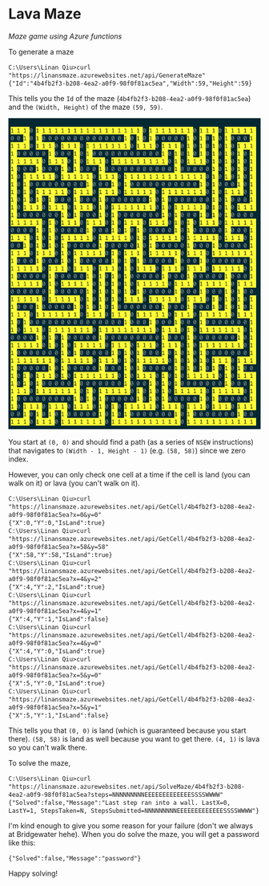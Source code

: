# Lava Maze

*Maze game using Azure functions*

To generate a maze

```
C:\Users\Linan Qiu>curl "https://linansmaze.azurewebsites.net/api/GenerateMaze"
{"Id":"4b4fb2f3-b208-4ea2-a0f9-98f0f81ac5ea","Width":59,"Height":59}
```

This tells you the `Id` of the maze (`4b4fb2f3-b208-4ea2-a0f9-98f0f81ac5ea`) and the `(Width, Height)` of the maze `(59, 59)`.

![mazescreenshot.png](mazescreenshot.png)

You start at `(0, 0)` and should find a path (as a series of `NSEW` instructions) that navigates to `(Width - 1, Height - 1)` (e.g. `(58, 58)`) since we zero index.

However, you can only check one cell at a time if the cell is land (you can walk on it) or lava (you can't walk on it).

```
C:\Users\Linan Qiu>curl "https://linansmaze.azurewebsites.net/api/GetCell/4b4fb2f3-b208-4ea2-a0f9-98f0f81ac5ea?x=0&y=0"
{"X":0,"Y":0,"IsLand":true}
C:\Users\Linan Qiu>curl "https://linansmaze.azurewebsites.net/api/GetCell/4b4fb2f3-b208-4ea2-a0f9-98f0f81ac5ea?x=58&y=58"
{"X":58,"Y":58,"IsLand":true}
C:\Users\Linan Qiu>curl "https://linansmaze.azurewebsites.net/api/GetCell/4b4fb2f3-b208-4ea2-a0f9-98f0f81ac5ea?x=4&y=2"
{"X":4,"Y":2,"IsLand":true}
C:\Users\Linan Qiu>curl "https://linansmaze.azurewebsites.net/api/GetCell/4b4fb2f3-b208-4ea2-a0f9-98f0f81ac5ea?x=4&y=1"
{"X":4,"Y":1,"IsLand":false}
C:\Users\Linan Qiu>curl "https://linansmaze.azurewebsites.net/api/GetCell/4b4fb2f3-b208-4ea2-a0f9-98f0f81ac5ea?x=4&y=0"
{"X":4,"Y":0,"IsLand":true}
C:\Users\Linan Qiu>curl "https://linansmaze.azurewebsites.net/api/GetCell/4b4fb2f3-b208-4ea2-a0f9-98f0f81ac5ea?x=5&y=0"
{"X":5,"Y":0,"IsLand":true}
C:\Users\Linan Qiu>curl "https://linansmaze.azurewebsites.net/api/GetCell/4b4fb2f3-b208-4ea2-a0f9-98f0f81ac5ea?x=5&y=1"
{"X":5,"Y":1,"IsLand":false}
```

This tells you that `(0, 0)` is land (which is guaranteed because you start there). `(58, 58)` is land as well because you want to get there. `(4, 1)` is lava so you can't walk there.

To solve the maze,

```
C:\Users\Linan Qiu>curl "https://linansmaze.azurewebsites.net/api/SolveMaze/4b4fb2f3-b208-4ea2-a0f9-98f0f81ac5ea?steps=NNNNNNNNNEEEEEEEEEEEEESSSSWWWW"
{"Solved":false,"Message":"Last step ran into a wall. LastX=0, LastY=1, StepsTaken=N, StepsSubmitted=NNNNNNNNNEEEEEEEEEEEEESSSSWWWW"}
```

I'm kind enough to give you some reason for your failure (don't we always at Bridgewater hehe). When you do solve the maze, you will get a password like this: 

```
{"Solved":false,"Message":"password"}
```

Happy solving!
